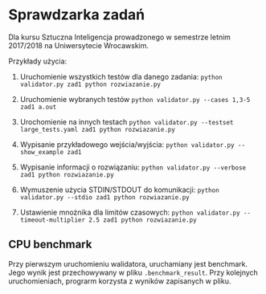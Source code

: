 # Sprawdzarka zadań
Dla kursu Sztuczna Inteligencja prowadzonego w semestrze letnim 2017/2018 na
Uniwersytecie Wrocawskim.

Przykłady użycia:

1. Uruchomienie wszystkich testów dla danego zadania:
  `python validator.py zad1 python rozwiazanie.py`

2. Uruchomienie wybranych testów
  `python validator.py --cases 1,3-5 zad1 a.out`

3. Urochomienie na innych testach
  `python validator.py --testset large_tests.yaml zad1 python rozwiazanie.py`

4. Wypisanie przykładowego wejścia/wyjścia:
  `python validator.py --show_example zad1`

5. Wypisanie informacji o rozwiązaniu:
  `python validator.py --verbose zad1 python rozwiazanie.py`

6. Wymuszenie użycia STDIN/STDOUT do komunikacji:
  `python validator.py --stdio zad1 python rozwiazanie.py`

7. Ustawienie mnożnika dla limitów czasowych:
  `python validator.py --timeout-multiplier 2.5 zad1 python rozwiazanie.py`
  
## CPU benchmark
Przy pierwszym uruchomieniu walidatora, uruchamiany jest benchmark. Jego wynik jest przechowywany w pliku `.benchmark_result`. Przy kolejnych uruchomieniach, prograrm korzysta z wyników zapisanych w pliku.
